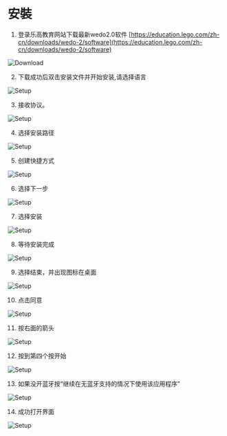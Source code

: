 ﻿# 安裝
1. 登录乐高教育网站下载最新wedo2.0软件 [https://education.lego.com/zh-cn/downloads/wedo-2/software](https://education.lego.com/zh-cn/downloads/wedo-2/software)

![Download](/resource/download.PNG)

2. 下载成功后双击安装文件并开始安装,请选择语言

![Setup](/resource/setup1.PNG)

3. 接收协议。

![Setup](/resource/setup2.PNG)

4. 选择安装路径

![Setup](/resource/setup3.PNG)

5. 创建快捷方式

![Setup](/resource/setup4.PNG)

6. 选择下一步

![Setup](/resource/setup5.PNG)

7. 选择安装

![Setup](/resource/setup6.PNG)

8. 等待安装完成

![Setup](/resource/setup7.PNG)

9. 选择结束，并出现图标在桌面

![Setup](/resource/setup8.PNG)

10. 点击同意

![Setup](/resource/setup9.PNG)

11. 按右面的箭头

![Setup](/resource/setup10.PNG)

12. 按到第四个按开始

![Setup](/resource/setu11.PNG)

13. 如果没开蓝牙按“继续在无蓝牙支持的情况下使用该应用程序”

![Setup](/resource/setup12.PNG)

14. 成功打开界面

![Setup](/resource/setup13.PNG)
